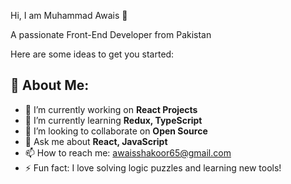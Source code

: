  Hi, I am Muhammad Awais 👋

A passionate Front-End Developer from Pakistan

Here are some ideas to get you started:

## 🚀 About Me:
- 🔭 I’m currently working on **React Projects**
- 🌱 I’m currently learning **Redux, TypeScript**
- 👯 I’m looking to collaborate on **Open Source**
- 💬 Ask me about **React, JavaScript**
- 📫 How to reach me: awaisshakoor65@gmail.com
- ⚡ Fun fact: I love solving logic puzzles and learning new tools!
